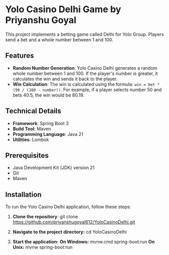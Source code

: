 # Yolo Casino Delhi Game by Priyanshu Goyal

This project implements a betting game called Delhi for Yolo Group. Players send a bet and a whole number between 1 and 100.

## Features
- **Random Number Generation**: Yolo Casino Delhi generates a random whole number between 1 and 100. If the player's number is greater, it calculates the win and sends it back to the player.
- **Win Calculation**: The win is calculated using the formula: `win = bet * (99 / (100 - number))`. For example, if a player selects number 50 and bets 40.5, the win would be 80.19.

## Technical Details
- **Framework**: Spring Boot 3
- **Build Tool**: Maven
- **Programming Language**: Java 21
- **Utilities**: Lombok

## Prerequisites
- Java Development Kit (JDK) version 21
- Git
- Maven

## Installation

To run the Yolo Casino Delhi application, follow these steps:

1. **Clone the repository**:
     git clone https://github.com/priyanshugoyal612/YoloCasinoDelhi.git

2. **Navigate to the project directory:**
cd YoloCasinoDelhi

3. **Start the application:**
      **On Windows:**
          mvnw.cmd spring-boot:run
      **On Unix:**
          mvnw spring-boot:run
